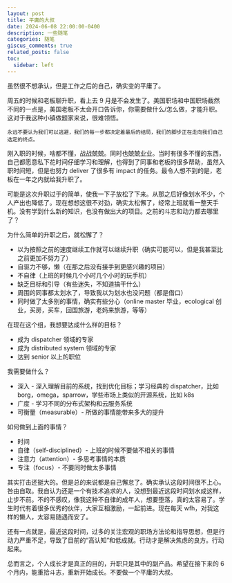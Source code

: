 ```yaml
---
layout: post
title: 平庸的大叔
date: 2024-06-08 22:00:00-0400
description: 一些随笔
categories: 随笔
giscus_comments: true
related_posts: false
toc:
  sidebar: left
---
```


虽然很不想承认，但是工作之后的自己，确实变的平庸了。

周五的时候和老板聊升职，看上去 9 月是不会发生了。美国职场和中国职场截然不同的一点是，美国老板不太会开口告诉你，你需要做什么/怎么做，才能升职。这对于我这种小镇做题家来说，很难领悟。

```
永远不要认为我们可以逃避，我们的每一步都决定着最后的结局，我们的脚步正在走向我们自己选定的终点。
```

刚入职的时候，啥都不懂，战战兢兢。同时也兢兢业业。当时有很多不懂的东西，自己都愿意私下花时间仔细学习和理解，也得到了同事和老板的很多帮助，虽然入职时间短，但是也努力 deliver 了很多有 impact 的任务。最令人想不到的是，老板在一年之内就给我升职了。

可能是这次升职过于的简单，使我一下子放松了下来。从那之后好像划水不少，个人产出也降低了。现在想想这很不对劲，确实太松懈了，经常上班就看一整天手机。没有学到什么新的知识，也没有做出大的项目。之前的斗志和动力都去哪里了？

为什么简单的升职之后，就松懈了？

- 以为按照之前的速度继续工作就可以继续升职（确实可能可以，但是我甚至比之前更加不努力了）
- 自驱力不够，懒（在那之后没有接手到更感兴趣的项目）
- 不自律（上班的时候几个小时几个小时的玩手机）
- 缺乏目标和引导（有些迷失，不知道搞干什么）
- 周围的同事都太划水了，导致我以为划水也没问题（都是借口）
- 同时做了太多别的事情，确实有些分心（online master 毕业，ecological 创业，买房，买车，回国旅游，老妈来旅游，等等）

在现在这个组，我想要达成什么样的目标？

- 成为 dispatcher 领域的专家
- 成为 distributed system 领域的专家
- 达到 senior 以上的职位

我需要做什么？

- 深入 - 深入理解目前的系统，找到优化目标；学习经典的 dispatcher，比如 borg，omega，sparrow，学些市场上类似的开源系统，比如 k8s
- 广度 - 学习不同的分布式架构和云服务系统
- 可衡量（measurable）- 所做的事情能带来多大的提升

如何做到上面的事情？

- 时间
- 自律（self-disciplined）- 上班的时候不要做不相关的事情
- 注意力（attention）- 多思考事情的本质
- 专注（focus）- 不要同时做太多事情

其实打击还挺大的。但是总的来说都是自己懈怠了。确实承认这段时间很不上心。咎由自取。我自认为还是一个有技术追求的人，没想到最近这段时间划水成这样，止步不前。不的不感叹，像我这种不自律的成年人，想要堕落，真的太容易了。学生时代有着很多优秀的伙伴，大家互相激励，一起前进。现在每天 wfh，对我这样的懒人，太容易随遇而安了。

还有一点就是，最近这段时间，过多的关注宏观的职场方法论和指导思想，但是行动力严重不足，导致了目前的“高认知”和低成就。行动才是解决焦虑的良方。行动起来。

总而言之，个人成长才是真正的目的，升职只是其中的副产品。希望在接下来的 6 个月内，能重拾斗志，重新开始成长。不要做一个平庸的大叔。

<!-- This post shows how to add a table of contents as a sidebar.

## Adding a Table of Contents

To add a table of contents to a post as a sidebar, simply add

```yml
toc:
  sidebar: left
```

to the front matter of the post. The table of contents will be automatically generated from the headings in the post. If you wish to display the sidebar to the right, simply change `left` to `right`.

### Example of Sub-Heading 1

Jean shorts raw denim Vice normcore, art party High Life PBR skateboard stumptown vinyl kitsch. Four loko meh 8-bit, tousled banh mi tilde forage Schlitz dreamcatcher twee 3 wolf moon. Chambray asymmetrical paleo salvia, sartorial umami four loko master cleanse drinking vinegar brunch. <a href="https://www.pinterest.com">Pinterest</a> DIY authentic Schlitz, hoodie Intelligentsia butcher trust fund brunch shabby chic Kickstarter forage flexitarian. Direct trade <a href="https://en.wikipedia.org/wiki/Cold-pressed_juice">cold-pressed</a> meggings stumptown plaid, pop-up taxidermy. Hoodie XOXO fingerstache scenester Echo Park. Plaid ugh Wes Anderson, freegan pug selvage fanny pack leggings pickled food truck DIY irony Banksy.

### Example of another Sub-Heading 1

Jean shorts raw denim Vice normcore, art party High Life PBR skateboard stumptown vinyl kitsch. Four loko meh 8-bit, tousled banh mi tilde forage Schlitz dreamcatcher twee 3 wolf moon. Chambray asymmetrical paleo salvia, sartorial umami four loko master cleanse drinking vinegar brunch. <a href="https://www.pinterest.com">Pinterest</a> DIY authentic Schlitz, hoodie Intelligentsia butcher trust fund brunch shabby chic Kickstarter forage flexitarian. Direct trade <a href="https://en.wikipedia.org/wiki/Cold-pressed_juice">cold-pressed</a> meggings stumptown plaid, pop-up taxidermy. Hoodie XOXO fingerstache scenester Echo Park. Plaid ugh Wes Anderson, freegan pug selvage fanny pack leggings pickled food truck DIY irony Banksy.

## Customizing Your Table of Contents

{:data-toc-text="Customizing"}

If you want to learn more about how to customize the table of contents of your sidebar, you can check the [bootstrap-toc](https://afeld.github.io/bootstrap-toc/) documentation. Notice that you can even customize the text of the heading that will be displayed on the sidebar.

### Example of Sub-Heading 2

Jean shorts raw denim Vice normcore, art party High Life PBR skateboard stumptown vinyl kitsch. Four loko meh 8-bit, tousled banh mi tilde forage Schlitz dreamcatcher twee 3 wolf moon. Chambray asymmetrical paleo salvia, sartorial umami four loko master cleanse drinking vinegar brunch. <a href="https://www.pinterest.com">Pinterest</a> DIY authentic Schlitz, hoodie Intelligentsia butcher trust fund brunch shabby chic Kickstarter forage flexitarian. Direct trade <a href="https://en.wikipedia.org/wiki/Cold-pressed_juice">cold-pressed</a> meggings stumptown plaid, pop-up taxidermy. Hoodie XOXO fingerstache scenester Echo Park. Plaid ugh Wes Anderson, freegan pug selvage fanny pack leggings pickled food truck DIY irony Banksy.

### Example of another Sub-Heading 2

Jean shorts raw denim Vice normcore, art party High Life PBR skateboard stumptown vinyl kitsch. Four loko meh 8-bit, tousled banh mi tilde forage Schlitz dreamcatcher twee 3 wolf moon. Chambray asymmetrical paleo salvia, sartorial umami four loko master cleanse drinking vinegar brunch. <a href="https://www.pinterest.com">Pinterest</a> DIY authentic Schlitz, hoodie Intelligentsia butcher trust fund brunch shabby chic Kickstarter forage flexitarian. Direct trade <a href="https://en.wikipedia.org/wiki/Cold-pressed_juice">cold-pressed</a> meggings stumptown plaid, pop-up taxidermy. Hoodie XOXO fingerstache scenester Echo Park. Plaid ugh Wes Anderson, freegan pug selvage fanny pack leggings pickled food truck DIY irony Banksy. -->
